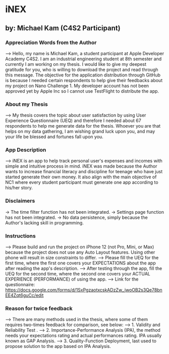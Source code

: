 #  iNEX
## by: Michael Kam (C4S2 Participant)

### Appreciation Words from the Author
--> Hello, my name is Michael Kam, a student participant at Apple Developer Academy C4S2. I am an industrial engineering student at 8th semester and currently I am working on my thesis. I would like to give my deepest gratitude for you, who is willing to download the project and read through this message. The objective for the application distribution through GitHub is because I needed certain respondents to help give their feedbacks about my project on Nano Challenge 1. My developer account has not been approved yet by Apple Inc so I cannot use TestFlight to distribute the app.

### About my Thesis
--> My thesis covers the topic about user satisfaction by using User Experience Questionnaire (UEQ) and therefore I needed about 67 respondents to help me generate data for the thesis. Whoever you are that helps on my data gathering, I am wishing grand luck upon you, and may your life be blessed and fortunes fall upon you.  


### App Description
--> iNEX is an app to help track personal user's expenses and incomes with simple and intuitive process in mind. iNEX was made because the Author wants to increase financial literacy and discipline for teenage who have just started generate their own money. It also align with the main objective of NC1 where every student participant must generate one app according to his/her story.


### Disclaimers
-> The time filter function has not been integrated.
-> Settings page function has not been integrated.
-> No data persistence, simply because the Author's lacking skill in programming.


### Instructions
--> Please build and run the project on iPhone 12 (not Pro, Mini, or Max) because the project does not use any Auto Layout features. Using other phone will result in size constraints to differ.
--> Please fill the UEQ for the first time, where the first one covers your EXPECTATIONS about the app after reading the app's description.
--> After testing through the app, fill the UEQ for the second time, where the second one covers your ACTUAL EXPERIENCE (PERFORMANCE) of using the app.
--> Link for the questionnaire: https://docs.google.com/forms/d/1SxPgzaotxcskADzZw_jwoOB2s3Qe78bnEE4Zqt6guCc/edit


### Reason for twice feedback
--> There are many methods used in the thesis, where some of them requires two-times feedback for comparison, see below:
--> 1. Validity and Reliability Test .
--> 2. Importance-Performance Analysis (IPA), the method needs your expectations rating and actual performances rating. IPA usually known as GAP Analysis.
--> 3. Quality-Function Deployment, last used to propose solution to the app based on IPA Analysis.

